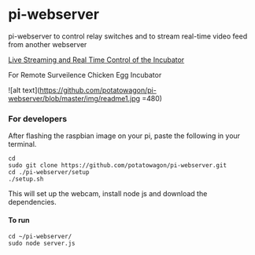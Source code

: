 # pi-webserver
pi-webserver to control relay switches and to stream real-time video feed from another webserver

<a href="http://chickenbox.zapto.org:3000">Live Streaming and Real Time Control of the Incubator</a>

For Remote Surveilence Chicken Egg Incubator

![alt text](https://github.com/potatowagon/pi-webserver/blob/master/img/readme1.jpg =480)

### For developers

After flashing the raspbian image on your pi, paste the following in your terminal.

```
cd 
sudo git clone https://github.com/potatowagon/pi-webserver.git
cd ./pi-webserver/setup
./setup.sh
```

This will set up the webcam, install node js and download the dependencies.

#### To run

```
cd ~/pi-webserver/
sudo node server.js
```

